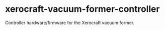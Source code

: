 # xerocraft-vacuum-former-controller
 Controller hardware/firmware for the Xerocraft vacuum former.
